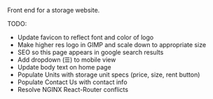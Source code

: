 Front end for a storage website.

TODO: 

  -  Update favicon to reflect font and color of logo
  -  Make higher res logo in GIMP and scale down to appropriate size
  -  SEO so this page appears in google search results
  -  Add dropdown (&#9776;) to mobile view
  -  Update body text on home page
  -  Populate Units with storage unit specs (price, size, rent button)
  -  Populate Contact Us with contact info
  -  Resolve NGINX React-Router conflicts
